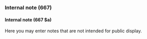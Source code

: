 ### Internal note (667)

#### Internal note (667 $a)

Here you may enter notes that are not intended for public display.
